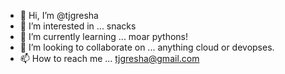 - 👋 Hi, I’m @tjgresha
- 👀 I’m interested in ... snacks
- 🌱 I’m currently learning ... moar pythons!
- 💞️ I’m looking to collaborate on ... anything cloud or devopses.
- 📫 How to reach me ... tjgresha@gmail.com


<!---
tjgresha/tjgresha is a ✨ special ✨ repository because its `README.md` (this file) appears on your GitHub profile.
You can click the Preview link to take a look at your changes.
--->
